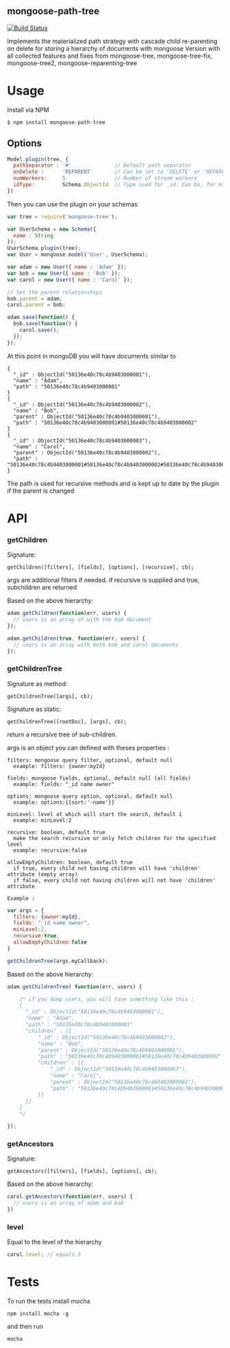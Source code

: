 ## mongoose-path-tree
[![Build Status](https://travis-ci.org/swayf/mongoose-path-tree.png)](https://travis-ci.org/swayf/mongoose-path-tree)

Implements the materialized path strategy with cascade child re-parenting on delete for storing a hierarchy of documents with mongoose
Version with all collected features and fixes from mongoose-tree, mongoose-tree-fix, mongoose-tree2, mongoose-reparenting-tree

# Usage

Install via NPM

    $ npm install mongoose-path-tree

## Options

```javascript
Model.plugin(tree, {
  pathSeparator : '#'              // Default path separator
  onDelete :      'REPARENT'       // Can be set to 'DELETE' or 'REPARENT'. Default: 'REPARENT'
  numWorkers:     5                // Number of stream workers
  idType:         Schema.ObjectId  // Type used for _id. Can be, for example, String generated by shortid module
})
```

Then you can use the plugin on your schemas

```javascript
var tree = require('mongoose-tree');

var UserSchema = new Schema({
  name : String
});
UserSchema.plugin(tree);
var User = mongoose.model('User', UserSchema);

var adam = new User({ name : 'Adam' });
var bob = new User({ name : 'Bob' });
var carol = new User({ name : 'Carol' });

// Set the parent relationships
bob.parent = adam;
carol.parent = bob;

adam.save(function() {
  bob.save(function() {
    carol.save();
  });
});
```

At this point in mongoDB you will have documents similar to

    {
      "_id" : ObjectId("50136e40c78c4b9403000001"),
      "name" : "Adam",
      "path" : "50136e40c78c4b9403000001"
    }
    {
      "_id" : ObjectId("50136e40c78c4b9403000002"),
      "name" : "Bob",
      "parent" : ObjectId("50136e40c78c4b9403000001"),
      "path" : "50136e40c78c4b9403000001#50136e40c78c4b9403000002"
    }
    {
      "_id" : ObjectId("50136e40c78c4b9403000003"),
      "name" : "Carol",
      "parent" : ObjectId("50136e40c78c4b9403000002"),
      "path" : "50136e40c78c4b9403000001#50136e40c78c4b9403000002#50136e40c78c4b9403000003"
    }

The path is used for recursive methods and is kept up to date by the plugin if the parent is changed

# API

### getChildren

Signature:

    getChildren([filters], [fields], [options], [recursive], cb);

args are additional filters if needed.
if recursive is supplied and true, subchildren are returned

Based on the above hierarchy:

```javascript
adam.getChildren(function(err, users) {
  // users is an array of with the bob document
});

adam.getChildren(true, function(err, users) {
  // users is an array with both bob and carol documents
});
```

### getChildrenTree

Signature as method:

    getChildrenTree([args], cb);

Signature as static:

    getChildrenTree([rootDoc], [args], cb);

return a recursive tree of sub-children.

args is an object you can defined with theses properties :

    filters: mongoose query filter, optional, default null
      example: filters: {owner:myId}

    fields: mongoose fields, optional, default null (all fields)
      example: fields: "_id name owner"

    options: mongoose query option, optional, default null
      example: options:{{sort:'-name'}}

    minLevel: level at which will start the search, default 1
      example: minLevel:2

    recursive: boolean, default true
      make the search recursive or only fetch children for the specified level
      example: recursive:false

    allowEmptyChildren: boolean, default true
      if true, every child not having children will have 'children' attribute (empty array)
      if false, every child not having children will not have 'children' attribute

    Example :

```javascript
var args = {
  filters: {owner:myId},
  fields: "_id name owner",
  minLevel:2,
  recursive:true,
  allowEmptyChildren:false
}

getChildrenTree(args,myCallback);
```

Based on the above hierarchy:

```javascript
adam.getChildrenTree( function(err, users) {

    /* if you dump users, you will have something like this :
    {
      "_id" : ObjectId("50136e40c78c4b9403000001"),
      "name" : "Adam",
      "path" : "50136e40c78c4b9403000001"
      "children" : [{
          "_id" : ObjectId("50136e40c78c4b9403000002"),
          "name" : "Bob",
          "parent" : ObjectId("50136e40c78c4b9403000001"),
          "path" : "50136e40c78c4b9403000001#50136e40c78c4b9403000002"
          "children" : [{
              "_id" : ObjectId("50136e40c78c4b9403000003"),
              "name" : "Carol",
              "parent" : ObjectId("50136e40c78c4b9403000002"),
              "path" : "50136e40c78c4b9403000001#50136e40c78c4b9403000002#50136e40c78c4b9403000003"
          }]
      }]
    }
    */

});

```

### getAncestors

Signature:

    getAncestors([filters], [fields], [options], cb);

Based on the above hierarchy:

```javascript
carol.getAncestors(function(err, users) {
  // users is an array of adam and bob
})
```

### level

Equal to the level of the hierarchy

```javascript
carol.level; // equals 3
```

# Tests

To run the tests install mocha

    npm install mocha -g

and then run

    mocha


